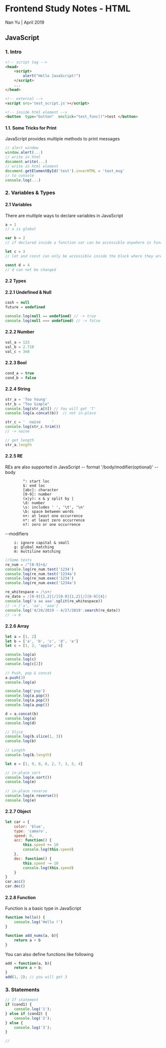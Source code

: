 # Frontend Study Notes - HTML  
Nan Yu | April 2019   
  
## JavaScript
### 1. Intro

```html
<!-- script tag -->
<head>
	<script> 
		alert("Hello JavaScript!")
	</script>
	...
</head>

<!-- external -->
<script src='test_script.js'></script>

<!-- inside html element -->
<button  type="button"  onclick="test_func()">test </button>
```
#### 1.1. Some Tricks for Print
JavaScript provides multiple methods to print messages
```javascript
// alert window
window.alert(...)
// write in html
document.write(...)
// write in html element
document.getElementById('test').innerHTML = 'test_msg'
// to console
console.log(...)
```

### 2. Variables & Types
#### 2.1 Variables
There are multiple ways to declare variables in JavaScript
```javascript
a = 1
// a is global

var b = 2
// if declared inside a function var can be accessible anywhere in function. Or it is a global variable

let c = 3
// let and const can only be accessible inside the block where they are declared

const d = 4
// d can not be changed
```

#### 2.2 Types
#### 2.2.1 Undefined & Null
```JavaScript
cash = null
future = undefined

console.log(null == undefined) // -> true
console.log(null === undefined) // -> false
```

#### 2.2.2 Number
```JavaScript
val_a = 123
val_b = 2.718
val_c = 3e8
```

#### 2.2.3 Bool
```JavaScript
cond_a = true
cond_b = false
```

#### 2.2.4 String
```JavaScript
str_a = 'Too Young'
str_b = "Too Simple"
console.log(str_a[0]) // You will get 'T'
console.log(a.concat(b))  // not in-place

str_c = '  naive     '
console.log(str_c.trim())
// -> naive

// get length
str_a.length
```

#### 2.2.5 RE
REs are also supported in JavaScript
-- format '/body/modifier(optional)'
-- body

			^: start loc
			$: end loc
			[abc]: character
			[0-9]: number
			(x|y): x & y split by |
			\d: number
			\s: includes ' ', '\t', '\n'
			\b: space between words
			n+: at least one occurrence
			n*: at least zero occurrence
			n?: zero or one occurrence

--modifiers

		i: ignore capital & small
		g: global matching
		m: multiline matching

```JavaScript
//Some tests
re_num = /^[0-9]+$/
console.log(re_num.test('1234')
console.log(re_num.test('1234a')
console.log(re_num.exec('1234')
console.log(re_num.exec('1234a')

re_whitespace = /\s+/
re_date = /[0-9]{1,2}[/][0-9]{1,2}[/][0-9]{4}/
console.log('a aa aaa'.split(re_whitespace))
// -> ['a', 'aa', 'aaa']
console.log('4/24/2019 - 4/27/2019'.search(re_date))
// -> 0
```

####  2.2.6 Array
```JavaScript
let a = [1, 2]  
let b = ['a', 'b', 'c', 'd', 'e']  
let c = [1, 2, 'apple', 4]  

console.log(a)  
console.log(c)  
console.log(c[2])  
  
// Push, pop & concat
a.push(3)  
console.log(a)  

console.log('pop')  
console.log(a.pop())  
console.log(a.pop())  
console.log(a.pop()) 

d = a.concat(b)  
console.log(a)  
console.log(d)  

// Slice  
console.log(b.slice(1, 3))  
console.log(b)  
  
// Length
console.log(b.length)  

let e = [1, 9, 8, 6, 2, 7, 3, 5, 4]  

// in-place sort  
console.log(e.sort())  
console.log(e)  
  
// in-place reverse  
console.log(e.reverse())  
console.log(e)
```

#### 2.2.7 Object
```JavaScript
let car = {  
    color: 'blue',  
    type: 'camaro',  
    speed: 0,  
    acc: function() {  
        this.speed += 10  
        console.log(this.speed)  
    },  
    dec: function() {  
        this.speed -= 10  
        console.log(this.speed)  
    }  
}  
car.acc()  
car.dec()
```

#### 2.2.8 Function
Function is a basic type in JavaScript
```JavaScript
function hello() {
	console.log('Hello !')
}

function add_nums(a, b){
	return a + b
}
```
You can also define functions like following
```JavaScript
add = function(a, b){
	return a + b;
}
add(1, 2); // you will get 3
```

### 3. Statements
```JavaScript
// If statement
if (cond1) {
	console.log('1');
} else if (cond2) {
	console.log('2');
} else {
	console.log('3');
}

//

```
<!--stackedit_data:
eyJoaXN0b3J5IjpbLTE1MTU1MDMwOTQsMTQxNDE1NzU1OSwtMT
UzNzQ1NTQ2MSwxMjc5NDkwMzE1LC0yMDY3MjIxNjA3LC01MzU5
MzA3NjEsLTIwOTkyMTIzNzIsOTYwNzk0MzE2LDI4OTM1MTYyNi
wtODk5NDAzMzk5LDc5MzY1MjYyMCwtNDM4MTM4NjQ3LC04MTkx
NTE1NjcsMTc5MzE2NzEzNywxMTYzNjIxNDk5LDc3NTU1NTM1NC
wtNjUxNjI4MjI4LDE3MTg2NDQ0MTUsLTE5NzgwOTIwNzksLTky
MDAwMjg5MF19
-->